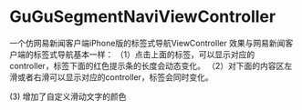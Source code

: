 GuGuSegmentNaviViewController
=============================

一个仿网易新闻客户端iPhone版的标签式导航ViewController
效果与网易新闻客户端的标签式导航基本一样：
（1）点击上面的标签，可以显示对应的controller，标签下面的红色提示条的长度会动态变化。
（2）对下面的内容区左滑或者右滑可以显示对应的controller，标签会同时变化。

(3) 增加了自定义滑动文字的颜色
